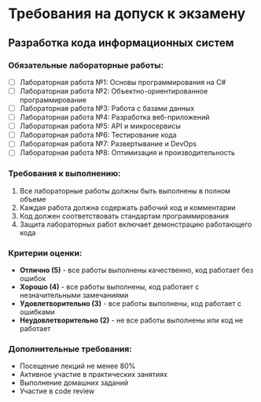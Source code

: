 # Требования на допуск к экзамену

## Разработка кода информационных систем

### Обязательные лабораторные работы:
- [ ] Лабораторная работа №1: Основы программирования на C#
- [ ] Лабораторная работа №2: Объектно-ориентированное программирование
- [ ] Лабораторная работа №3: Работа с базами данных
- [ ] Лабораторная работа №4: Разработка веб-приложений
- [ ] Лабораторная работа №5: API и микросервисы
- [ ] Лабораторная работа №6: Тестирование кода
- [ ] Лабораторная работа №7: Развертывание и DevOps
- [ ] Лабораторная работа №8: Оптимизация и производительность

### Требования к выполнению:
1. Все лабораторные работы должны быть выполнены в полном объеме
2. Каждая работа должна содержать рабочий код и комментарии
3. Код должен соответствовать стандартам программирования
4. Защита лабораторных работ включает демонстрацию работающего кода

### Критерии оценки:
- **Отлично (5)** - все работы выполнены качественно, код работает без ошибок
- **Хорошо (4)** - все работы выполнены, код работает с незначительными замечаниями
- **Удовлетворительно (3)** - все работы выполнены, код работает с ошибками
- **Неудовлетворительно (2)** - не все работы выполнены или код не работает

### Дополнительные требования:
- Посещение лекций не менее 80%
- Активное участие в практических занятиях
- Выполнение домашних заданий
- Участие в code review
